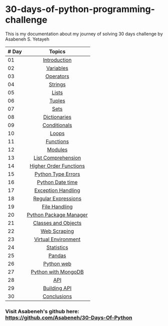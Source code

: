 # 30-days-of-python-programming-challenge
This is my documentation about my journey of solving 30 days challenge by Asabeneh S. Yetayeh


|# Day | Topics                                                    |
|------|:---------------------------------------------------------:|
| 01  |  [Introduction](https://github.com/Yoris95/30-days-of-python-programming-challenge/tree/main/01_Day) |
| 02  |  [Variables](https://github.com/Yoris95/30-days-of-python-programming-challenge/tree/main/02_Day)|
| 03  |  [Operators](https://github.com/Yoris95/30-days-of-python-programming-challenge/tree/main/03_Day)|
| 04  |  [Strings](https://github.com/Yoris95/30-days-of-python-programming-challenge/tree/main/04_Day)|
| 05  |  [Lists](https://github.com/Yoris95/30-days-of-python-programming-challenge/tree/main/05_Day)|
| 06  |  [Tuples](https://github.com/Yoris95/30-days-of-python-programming-challenge/tree/main/06_Day)|
| 07  |  [Sets](https://github.com/Yoris95/30-days-of-python-programming-challenge/tree/main/07_Day)|
| 08  |  [Dictionaries](https://github.com/Yoris95/30-days-of-python-programming-challenge/tree/main/08_Day)|
| 09  |  [Conditionals](https://github.com/Yoris95/30-days-of-python-programming-challenge/tree/main/09_Day)|
| 10  |  [Loops](https://github.com/Yoris95/30-days-of-python-programming-challenge/tree/main/10_Day)|
| 11  |  [Functions](https://github.com/Yoris95/30-days-of-python-programming-challenge/tree/main/11_Day)|
| 12  |  [Modules]()|
| 13  |  [List Comprehension]()|
| 14  |  [Higher Order Functions]()|     
| 15  |  [Python Type Errors]()| 
| 16 |  [Python Date time]() |     
| 17 |  [Exception Handling]()|    
| 18 |  [Regular Expressions]()|    
| 19 |  [File Handling]()|
| 20 |  [Python Package Manager]()|
| 21 |  [Classes and Objects]()|
| 22 |  [Web Scraping]()|
| 23 |  [Virtual Environment]()|
| 24 |  [Statistics]()|
| 25 |  [Pandas]()|
| 26 |  [Python web]()|
| 27 |  [Python with MongoDB]()|
| 28 |  [API]()|
| 29 |  [Building API]()|
| 30 |  [Conclusions]()|


### Visit Asabeneh's github here: https://github.com/Asabeneh/30-Days-Of-Python
